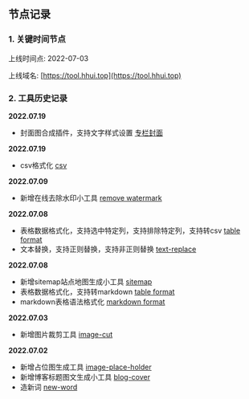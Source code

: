 节点记录
---

### 1. 关键时间节点

上线时间点: 2022-07-03

上线域名: [https://tool.hhui.top](https://tool.hhui.top)

### 2. 工具历史记录

**2022.07.19**

- 封面图合成插件，支持文字样式设置 [专栏封面](https://tool.hhui.top/tools/merge/blogCover/)


**2022.07.19**
- csv格式化 [csv](https://tool.hhui.top/tools/text/csv)

**2022.07.09**
- 新增在线去除水印小工具 [remove watermark](https://tool.hhui.top/tools/image/rmwater)

**2022.07.08**

- 表格数据格式化，支持选中特定列，支持排除特定列，支持转csv [table format](https://tool.hhui.top/tools/text/table_format/)
- 文本替换，支持正则替换，支持非正则替换 [text-replace](https://tool.hhui.top/tools/text/text_replace)

**2022.07.08**

- 新增sitemap站点地图生成小工具 [sitemap](https://tool.hhui.top/tools/devops/sitemap)
- 表格数据格式化，支持转markdown [table format](https://tool.hhui.top/tools/text/table_format/)
- markdown表格语法格式化 [markdown format](https://tool.hhui.top/tools/code/mdFormat/)

**2022.07.03**

- 新增图片裁剪工具 [image-cut](https://tool.hhui.top/tools/image/cut/)

**2022.07.02**

- 新增占位图生成工具 [image-place-holder](https://tool.hhui.top/tools/merge/imgholder/)
- 新增博客标题图文生成小工具 [blog-cover](https://tool.hhui.top/tools/merge/blogCover/)
- 造新词 [new-word](https://tool.hhui.top/tools/text/newWord/)
